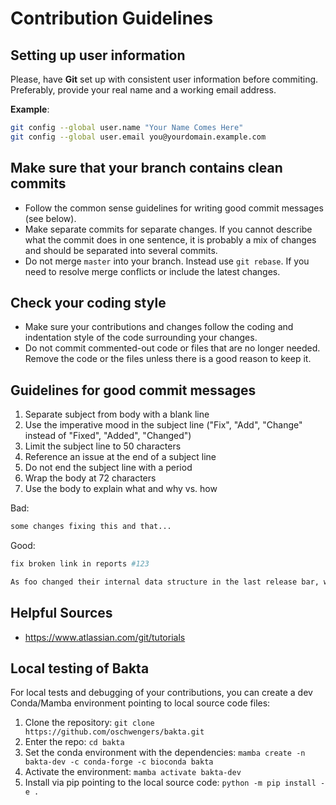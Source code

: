 # Contribution Guidelines

## Setting up user information

Please, have **Git** set up with consistent user information before commiting. Preferably, provide your real name and a working email address.

**Example**:

```bash
git config --global user.name "Your Name Comes Here"
git config --global user.email you@yourdomain.example.com
```

## Make sure that your branch contains clean commits

- Follow the common sense guidelines for writing good commit messages (see below).
- Make separate commits for separate changes. If you cannot describe what the commit does in one sentence, it is probably a mix of changes and should be separated into several commits.
- Do not merge `master` into your branch. Instead use `git rebase`. If you need to resolve merge conflicts or include the latest changes.

## Check your coding style

- Make sure your contributions and changes follow the coding and indentation style of the code surrounding your changes.
- Do not commit commented-out code or files that are no longer needed. Remove the code or the files unless there is a good reason to keep it.

## Guidelines for good commit messages

1. Separate subject from body with a blank line
2. Use the imperative mood in the subject line ("Fix", "Add", "Change" instead of "Fixed", "Added", "Changed")
3. Limit the subject line to 50 characters
4. Reference an issue at the end of a subject line
5. Do not end the subject line with a period
6. Wrap the body at 72 characters
7. Use the body to explain what and why vs. how

Bad:

```bash
some changes fixing this and that...
```

Good:

```bash
fix broken link in reports #123

As foo changed their internal data structure in the last release bar, we need to update our external links accordingly.
```

## Helpful Sources

- https://www.atlassian.com/git/tutorials

## Local testing of Bakta

For local tests and debugging of your contributions, you can create a dev Conda/Mamba environment pointing to local source code files:

1. Clone the repository: `git clone https://github.com/oschwengers/bakta.git`
2. Enter the repo: `cd bakta`
3. Set the conda environment with the dependencies: `mamba create -n bakta-dev -c conda-forge -c bioconda bakta`
4. Activate the environment: `mamba activate bakta-dev`
5. Install via pip pointing to the local source code: `python -m pip install -e .`
